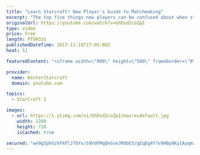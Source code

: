 ```yaml
---
title: "Learn Starcraft! New Player's Guide to Matchmaking"
excerpt: "The top five things new players can be confused about when starting off playing Starcraft 2!"
originalUrl: https://youtube.com/watch?v=bhDsd2coZpI
type: video
price: Free
length: PT5M33S
publishedDateTime: 2017-11-19T17:05:00Z
heat: 51

featuredContent: "<iframe width=\"800\" height=\"500\" frameborder=\"0\" src=\"https://www.youtube.com/embed/bhDsd2coZpI\" allow=\"accelerometer; autoplay; encrypted-media; gyroscope; picture-in-picture\" allowfullscreen></iframe>"

provider:
  name: WinterStarcraft
  domain: youtube.com

topics:
  - StarCraft 2

images:
  - url: https://i.ytimg.com/vi/bhDsd2coZpI/maxresdefault.jpg
    width: 1280
    height: 720
    isCached: true

secured: "we9g5phGzVFkPlJ7bYx/S9VdFMqQnGveJRObE5/gEqDg4Y7v9HBp8KyIAyqmxnhdFoWSm53zIXt+HziZnzQVbwP3g0nL5h6QtcXntQBMTHQgYqzYigFe1FHGADO8hDZn2Wr4aD8qEzB7Mt0TRJUovcW0GsPTA+vi6T/xPY+o/RqCnDcBXsuCG2ubLstT6XbvHZJ+a3ipQ/wHbyCwfmlct+B6hZUmeUtb8WAXc6FLpXaNW7rbDYgVM1Er+tttnr0Zr52EVpYKxvJvjdy+qyNCQfJjNlVS+iEQdzv3wo5hrMhVTV2WspJ3Dj1yPI3wLVrY9NgUPVbzWonSa9V7odNSLh7plOcRSQDalX36zCPkwfAjLEoZ2PVxFdB/XZ3iCLOQY+SfX3LspTnokkDYfcv+ju4KtHKDmI0ZIKtpMwB5XIw=;0/R3DOXm2JKykUIxcLtDFQ=="
---
```


